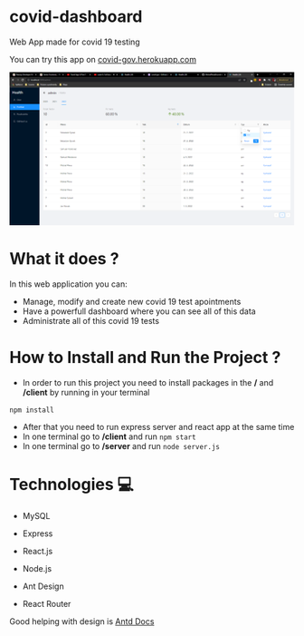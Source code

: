 # covid-dashboard
Web App made for covid 19 testing

You can try this app on [covid-gov.herokuapp.com](https://covid-gov.herokuapp.com/)

<img src="/docs/cvd.png" alt="App preview" />

# What it does ?

In this web application you can:
* Manage, modify and create new covid 19 test apointments 
* Have a powerfull dashboard where you can see all of this data
* Administrate all of this covid 19 tests

# How to Install and Run the Project ? 

- In order to run this project you need to install packages in the **/** and **/client** by running in your terminal

```
npm install
```

- After that you need to run express server and react app at the same time 
- In one terminal go to **/client** and run ``` npm start ```
- In one terminal go to **/server** and run ``` node server.js ```

# Technologies 💻
- MySQL 
- Express
- React.js
- Node.js
- Ant Design

- React Router

Good helping with design is [Antd Docs](https://ant.design/components/overview/)
